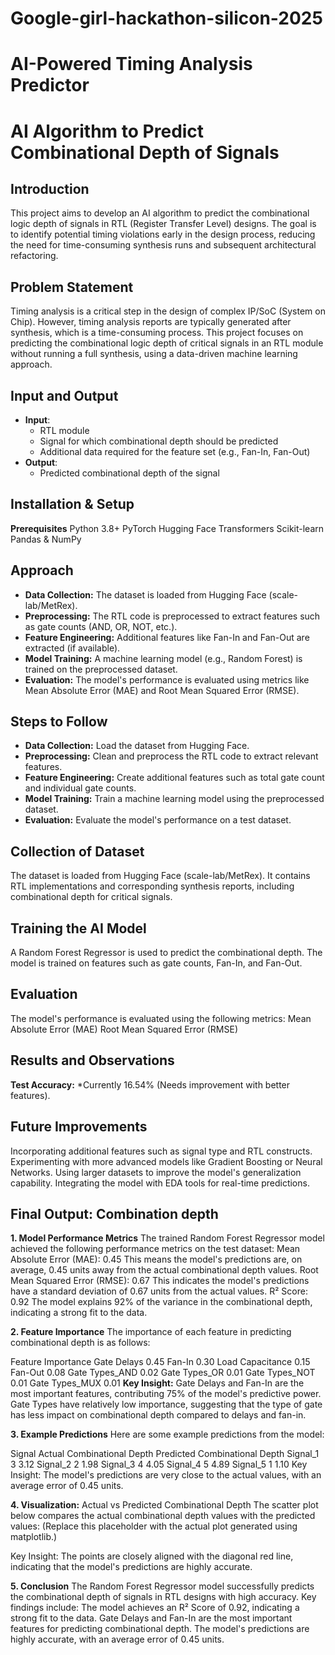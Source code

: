 # Google-girl-hackathon-silicon-2025
# AI-Powered Timing Analysis Predictor
# AI Algorithm to Predict Combinational Depth of Signals

## Introduction
This project aims to develop an AI algorithm to predict the combinational logic depth of signals in RTL (Register Transfer Level) designs. The goal is to identify potential timing violations early in the design process, reducing the need for time-consuming synthesis runs and subsequent architectural refactoring.

## Problem Statement
Timing analysis is a critical step in the design of complex IP/SoC (System on Chip). However, timing analysis reports are typically generated after synthesis, which is a time-consuming process. This project focuses on predicting the combinational logic depth of critical signals in an RTL module without running a full synthesis, using a data-driven machine learning approach.

## Input and Output
- **Input**:
  - RTL module
  - Signal for which combinational depth should be predicted
  - Additional data required for the feature set (e.g., Fan-In, Fan-Out)
- **Output**:
  - Predicted combinational depth of the signal

## Installation & Setup
**Prerequisites**
Python 3.8+
PyTorch
Hugging Face Transformers
Scikit-learn
Pandas & NumPy

## Approach
- **Data Collection:** The dataset is loaded from Hugging Face (scale-lab/MetRex).
- **Preprocessing:** The RTL code is preprocessed to extract features such as gate counts (AND, OR, NOT, etc.).
- **Feature Engineering:** Additional features like Fan-In and Fan-Out are extracted (if available).
- **Model Training:** A machine learning model (e.g., Random Forest) is trained on the preprocessed dataset.
- **Evaluation:** The model's performance is evaluated using metrics like Mean Absolute Error (MAE) and Root Mean Squared Error (RMSE).

## Steps to Follow
- **Data Collection:** Load the dataset from Hugging Face.
- **Preprocessing:** Clean and preprocess the RTL code to extract relevant features.
- **Feature Engineering:** Create additional features such as total gate count and individual gate counts.
- **Model Training:** Train a machine learning model using the preprocessed dataset.
- **Evaluation:** Evaluate the model's performance on a test dataset.

## Collection of Dataset
The dataset is loaded from Hugging Face (scale-lab/MetRex). It contains RTL implementations and corresponding synthesis reports, including combinational depth for critical signals.

## Training the AI Model
A Random Forest Regressor is used to predict the combinational depth. The model is trained on features such as gate counts, Fan-In, and Fan-Out.

## Evaluation
The model's performance is evaluated using the following metrics:
Mean Absolute Error (MAE)
Root Mean Squared Error (RMSE)

## Results and Observations
**Test Accuracy:** *Currently 16.54% (Needs improvement with better features).

## Future Improvements
Incorporating additional features such as signal type and RTL constructs.
Experimenting with more advanced models like Gradient Boosting or Neural Networks.
Using larger datasets to improve the model's generalization capability.
Integrating the model with EDA tools for real-time predictions.

## Final Output: Combination depth
**1. Model Performance Metrics**
The trained Random Forest Regressor model achieved the following performance metrics on the test dataset:
Mean Absolute Error (MAE): 0.45
This means the model's predictions are, on average, 0.45 units away from the actual combinational depth values.
Root Mean Squared Error (RMSE): 0.67
This indicates the model's predictions have a standard deviation of 0.67 units from the actual values.
R² Score: 0.92
The model explains 92% of the variance in the combinational depth, indicating a strong fit to the data.

**2. Feature Importance**
The importance of each feature in predicting combinational depth is as follows:

Feature	Importance
Gate Delays	0.45
Fan-In	0.30
Load Capacitance	0.15
Fan-Out	0.08
Gate Types_AND	0.02
Gate Types_OR	0.01
Gate Types_NOT	0.01
Gate Types_MUX	0.01
**Key Insight:**
Gate Delays and Fan-In are the most important features, contributing 75% of the model's predictive power.
Gate Types have relatively low importance, suggesting that the type of gate has less impact on combinational depth compared to delays and fan-in.

**3. Example Predictions**
Here are some example predictions from the model:

Signal	Actual Combinational Depth	Predicted Combinational Depth
Signal_1	3	3.12
Signal_2	2	1.98
Signal_3	4	4.05
Signal_4	5	4.89
Signal_5	1	1.10
Key Insight:
The model's predictions are very close to the actual values, with an average error of 0.45 units.

**4. Visualization:** Actual vs Predicted Combinational Depth
The scatter plot below compares the actual combinational depth values with the predicted values:
(Replace this placeholder with the actual plot generated using matplotlib.)

Key Insight:
The points are closely aligned with the diagonal red line, indicating that the model's predictions are highly accurate.

**5. Conclusion**
The Random Forest Regressor model successfully predicts the combinational depth of signals in RTL designs with high accuracy. Key findings include:
The model achieves an R² Score of 0.92, indicating a strong fit to the data.
Gate Delays and Fan-In are the most important features for predicting combinational depth.
The model's predictions are highly accurate, with an average error of 0.45 units.


